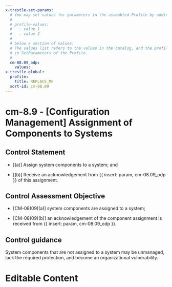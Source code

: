 ```yaml
---
x-trestle-set-params:
  # You may set values for parameters in the assembled Profile by adding
  #
  # profile-values:
  #   - value 1
  #   - value 2
  #
  # below a section of values:
  # The values list refers to the values in the catalog, and the profile-values represent values
  # in SetParameters of the Profile.
  #
  cm-08.09_odp:
    values:
x-trestle-global:
  profile:
    title: REPLACE_ME
  sort-id: cm-08.09
---
```


# cm-8.9 - \[Configuration Management\] Assignment of Components to Systems

## Control Statement

- \[(a)\] Assign system components to a system; and

- \[(b)\] Receive an acknowledgement from {{ insert: param, cm-08.09_odp }} of this assignment.

## Control Assessment Objective

- \[CM-08(09)(a)\] system components are assigned to a system;

- \[CM-08(09)(b)\] an acknowledgement of the component assignment is received from {{ insert: param, cm-08.09_odp }}.

## Control guidance

System components that are not assigned to a system may be unmanaged, lack the required protection, and become an organizational vulnerability.

# Editable Content

<!-- Make additions and edits below -->
<!-- The above represents the contents of the control as received by the profile, prior to additions. -->
<!-- If the profile makes additions to the control, they will appear below. -->
<!-- The above markdown may not be edited but you may edit the content below, and/or introduce new additions to be made by the profile. -->
<!-- If there is a yaml header at the top, parameter values may be edited. Use --set-parameters to incorporate the changes during assembly. -->
<!-- The content here will then replace what is in the profile for this control, after running profile-assemble. -->
<!-- The current profile has no added parts for this control, but you may add new ones here. -->
<!-- Each addition must have a heading either of the form ## Control my_addition_name -->
<!-- or ## Part a. (where the a. refers to one of the control statement labels.) -->
<!-- "## Control" parts are new parts added after the statement part. -->
<!-- "## Part" parts are new parts added into the top-level statement part with that label. -->
<!-- Subparts may be added with nested hash levels of the form ### My Subpart Name -->
<!-- underneath the parent ## Control or ## Part being added -->
<!-- See https://ibm.github.io/compliance-trestle/tutorials/ssp_profile_catalog_authoring/ssp_profile_catalog_authoring for guidance. -->
